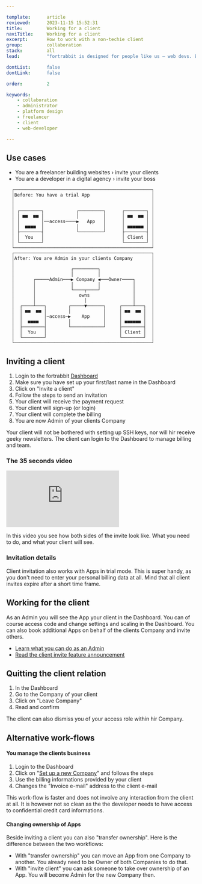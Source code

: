 ```yaml
---

template:      article
reviewed:      2023-11-15 15:52:31
title:         Working for a client
naviTitle:     Working for a client
excerpt:       How to work with a non-techie client
group:         collaboration
stack:         all
lead:          "fortrabbit is designed for people like us — web devs. But in real live the 'client' is sometimes not a techie at all. So there is a way to invite and work with a passive business owner — your clients."

dontList:      false
dontLink:      false

order:         2

keywords:
    - collaboration
    - administrator
    - platform design
    - freelancer
    - client
    - web-developer

---
```


## Use cases

* You are a freelancer building websites › invite your clients
* You are a developer in a digital agency › invite your boss

```nohighlight
  ┌───────────────────────────────────────────────────┐
  │Before: You have a trial App                       │
  │                                                   │
  │                                                   │
  │ ┌────────┐            ┌─────────┐      ┌────────┐ │
  │ │ ■■  ■■ │            │         │      │ ■■  ■■ │ │
  │ │        │──access────▶   App   │      │        │ │
  │ │  ■■■■  │            │         │      │ ■■■■■■ │ │
  │ ├────────┤            └─────────┘      ├────────┤ │
  │ │  You   │                             │ Client │ │
  │ └────────┘                             └────────┘ │
  └───────────────────────────────────────────────────┘
  ┌───────────────────────────────────────────────────┐
  │After: You are Admin in your clients Company       │
  │                                                   │
  │                     ┌─────────┐                   │
  │                     │         │                   │
  │       ┌─────Admin───▶ Company ◀───Owner────┐      │
  │       │             │         │            │      │
  │       │             └────┬────┘            │      │
  │       │                owns                │      │
  │       │                  │                 │      │
  │  ┌────┴───┐        ┌─────▼──────┐     ┌────┴───┐  │
  │  │ ■■  ■■ │        │            │     │ ■■  ■■ │  │
  │  │        │─access─▶    App     │     │        │  │
  │  │  ■■■■  │        │            │     │ ■■■■■■ │  │
  │  ├────────┤        └────────────┘     ├────────┤  │
  │  │  You   │                           │ Client │  │
  │  └────────┘                           └────────┘  │
  └───────────────────────────────────────────────────┘
```

## Inviting a client

1. Login to the fortrabbit [Dashboard](https://dashboard.fortrabbit.com)
2. Make sure you have set up your first/last name in the Dashboard
2. Click on "Invite a client"
3. Follow the steps to send an invitation
4. Your client will receive the payment request
5. Your client will sign-up (or login)
6. Your client will complete the billing
7. You are now Admin of your clients Company

Your client will not be bothered with setting up SSH keys, nor will hir receive geeky newsletters. The client can login to the Dashboard to manage billing and team.

### The 35 seconds video

<div class="responsive-video m-top-s">
  <iframe src="https://www.youtube-nocookie.com/embed/k-67ce2olAk" frameborder="0" allow="accelerometer; autoplay; encrypted-media; gyroscope; picture-in-picture" allowfullscreen></iframe>
</div>

In this video you see how both sides of the invite look like. What you need to do, and what your client will see.

### Invitation details

Client invitation also works with Apps in trial mode. This is super handy, as you don't need to enter your personal billing data at all. Mind that all client invites expire after a short time frame.

## Working for the client

As an Admin you will see the App your client in the Dashboard. You can of course access code and change settings and scaling in the Dashboard. You can also book additional Apps on behalf of the clients Company and invite others.

* [Learn what you can do as an Admin](/company-collaboration#toc-admin)
* [Read the client invite feature announcement](https://blog.fortrabbit.com/invite-the-client)

## Quitting the client relation

1. In the Dashboard
2. Go to the Company of your client
3. Click on "Leave Company"
4. Read and confirm

The client can also dismiss you of your access role within hir Company.


## Alternative work-flows

#### You manage the clients business

1. Login to the Dashboard
1. Click on "[Set up a new Company](https://dashboard.fortrabbit.com//account/company/new)" and follows the steps
2. Use the billing informations provided by your client
3. Changes the "Invoice e-mail" address to the client e-mail

This work-flow is faster and does not involve any interaction from the client at all. It is however not so clean as the the developer needs to have access to confidential credit card informations.


#### Changing ownership of Apps

Beside inviting a client you can also "transfer ownership". Here is the difference between the two workflows:

* With "transfer ownership" you can move an App from one Company to another. You already need to be Owner of both Companies to do that.
* With "invite client" you can ask someone to take over ownership of an App. You will become Admin for the new Company then.
